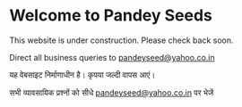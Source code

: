 # Welcome to Pandey Seeds


This website is under construction. Please check back soon.

Direct all business queries to pandeyseed@yahoo.co.in

यह वेबसाइट निर्माणाधीन है। कृपया जल्दी वापस आएं।

सभी व्यावसायिक प्रश्नों को सीधे pandeyseed@yahoo.co.in पर भेजें
